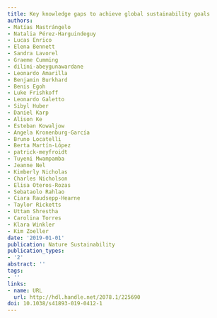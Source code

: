 ```yaml
---
title: Key knowledge gaps to achieve global sustainability goals
authors:
- Matías Mastrángelo
- Natalia Pérez-Harguindeguy
- Lucas Enrico
- Elena Bennett
- Sandra Lavorel
- Graeme Cumming
- dilini-abeygunawardane
- Leonardo Amarilla
- Benjamin Burkhard
- Benis Egoh
- Luke Frishkoff
- Leonardo Galetto
- Sibyl Huber
- Daniel Karp
- Alison Ke
- Esteban Kowaljow
- Angela Kronenburg-García
- Bruno Locatelli
- Berta Martín-López
- patrick-meyfroidt
- Tuyeni Mwampamba
- Jeanne Nel
- Kimberly Nicholas
- Charles Nicholson
- Elisa Oteros-Rozas
- Sebataolo Rahlao
- Ciara Raudsepp-Hearne
- Taylor Ricketts
- Uttam Shrestha
- Carolina Torres
- Klara Winkler
- Kim Zoeller
date: '2019-01-01'
publication: Nature Sustainability
publication_types:
- '2'
abstract: ''
tags:
- ''
links:
- name: URL
  url: http://hdl.handle.net/2078.1/225690
doi: 10.1038/s41893-019-0412-1
---
```

